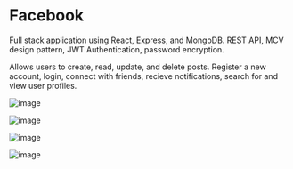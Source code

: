# Facebook

Full stack application using React, Express, and MongoDB. REST API, MCV design pattern, JWT Authentication, password encryption.

Allows users to create, read, update, and delete posts. Register a new account, login, connect with friends, recieve notifications, search for and view user profiles.

![image](https://user-images.githubusercontent.com/88868021/173198527-1d726299-0f19-4657-8c1e-4738971aa277.png)

![image](https://user-images.githubusercontent.com/88868021/173198534-9d84f57f-95dd-4f70-a659-8ec63831c1be.png)

![image](https://user-images.githubusercontent.com/88868021/173198545-688f860c-86cb-41e0-a571-afbe6efb7973.png)

![image](https://user-images.githubusercontent.com/88868021/173198555-16516488-faf5-46d7-92c2-d6ed22871a77.png)

